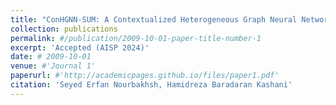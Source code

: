 ```yaml
---
title: "ConHGNN-SUM: A Contextualized Heterogeneous Graph Neural Network for Extractive Text Summarization"
collection: publications
permalink: #/publication/2009-10-01-paper-title-number-1
excerpt: 'Accepted (AISP 2024)'
date: # 2009-10-01
venue: #'Journal 1'
paperurl: #'http://academicpages.github.io/files/paper1.pdf'
citation: 'Seyed Erfan Nourbakhsh, Hamidreza Baradaran Kashani'
---
```

<!-- This paper is about the number 1. The number 2 is left for future work. -->

<!-- [Download paper here](http://academicpages.github.io/files/paper1.pdf) -->

<!-- Recommended citation: Your Name, You. (2009). "Paper Title Number 1." <i>Journal 1</i>. 1(1). -->